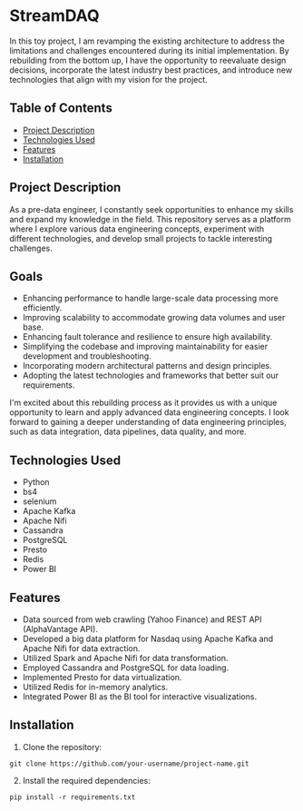 # StreamDAQ

In this toy project, I am revamping the existing architecture to address the limitations and challenges encountered during its initial implementation. By rebuilding from the bottom up, I have the opportunity to reevaluate design decisions, incorporate the latest industry best practices, and introduce new technologies that align with my vision for the project.

## Table of Contents

- [Project Description](#project-description)
- [Technologies Used](#technologies-used)
- [Features](#features)
- [Installation](#installation)

## Project Description

As a pre-data engineer, I constantly seek opportunities to enhance my skills and expand my knowledge in the field. This repository serves as a platform where I explore various data engineering concepts, experiment with different technologies, and develop small projects to tackle interesting challenges.

## Goals
- Enhancing performance to handle large-scale data processing more efficiently.
- Improving scalability to accommodate growing data volumes and user base.
- Enhancing fault tolerance and resilience to ensure high availability.
- Simplifying the codebase and improving maintainability for easier development and troubleshooting.
- Incorporating modern architectural patterns and design principles.
- Adopting the latest technologies and frameworks that better suit our requirements.

I'm excited about this rebuilding process as it provides us with a unique opportunity to learn and apply advanced data engineering concepts. I look forward to gaining a deeper understanding of data engineering principles, such as data integration, data pipelines, data quality, and more.

## Technologies Used

- Python
- bs4
- selenium
- Apache Kafka
- Apache Nifi
- Cassandra
- PostgreSQL
- Presto
- Redis
- Power BI

## Features

- Data sourced from web crawling (Yahoo Finance) and REST API (AlphaVantage API).
- Developed a big data platform for Nasdaq using Apache Kafka and Apache Nifi for data extraction.
- Utilized Spark and Apache Nifi for data transformation.
- Employed Cassandra and PostgreSQL for data loading.
- Implemented Presto for data virtualization.
- Utilized Redis for in-memory analytics.
- Integrated Power BI as the BI tool for interactive visualizations.

## Installation

1. Clone the repository:

```
git clone https://github.com/your-username/project-name.git
```

2. Install the required dependencies:

```
pip install -r requirements.txt
```
